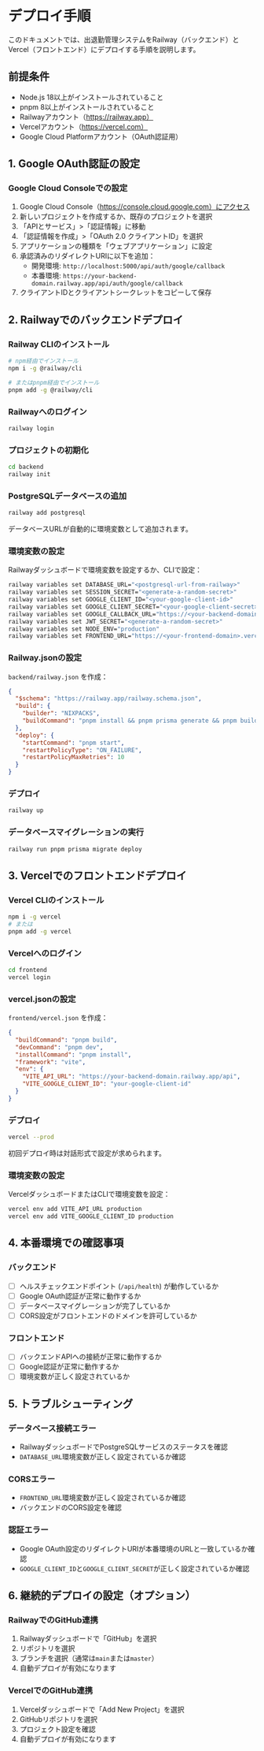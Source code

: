 # デプロイ手順

このドキュメントでは、出退勤管理システムをRailway（バックエンド）とVercel（フロントエンド）にデプロイする手順を説明します。

## 前提条件

- Node.js 18以上がインストールされていること
- pnpm 8以上がインストールされていること
- Railwayアカウント（https://railway.app）
- Vercelアカウント（https://vercel.com）
- Google Cloud Platformアカウント（OAuth認証用）

## 1. Google OAuth認証の設定

### Google Cloud Consoleでの設定

1. Google Cloud Console（https://console.cloud.google.com）にアクセス
2. 新しいプロジェクトを作成するか、既存のプロジェクトを選択
3. 「APIとサービス」>「認証情報」に移動
4. 「認証情報を作成」>「OAuth 2.0 クライアントID」を選択
5. アプリケーションの種類を「ウェブアプリケーション」に設定
6. 承認済みのリダイレクトURIに以下を追加：
   - 開発環境: `http://localhost:5000/api/auth/google/callback`
   - 本番環境: `https://your-backend-domain.railway.app/api/auth/google/callback`
7. クライアントIDとクライアントシークレットをコピーして保存

## 2. Railwayでのバックエンドデプロイ

### Railway CLIのインストール

```bash
# npm経由でインストール
npm i -g @railway/cli

# またはpnpm経由でインストール
pnpm add -g @railway/cli
```

### Railwayへのログイン

```bash
railway login
```

### プロジェクトの初期化

```bash
cd backend
railway init
```

### PostgreSQLデータベースの追加

```bash
railway add postgresql
```

データベースURLが自動的に環境変数として追加されます。

### 環境変数の設定

Railwayダッシュボードで環境変数を設定するか、CLIで設定：

```bash
railway variables set DATABASE_URL="<postgresql-url-from-railway>"
railway variables set SESSION_SECRET="<generate-a-random-secret>"
railway variables set GOOGLE_CLIENT_ID="<your-google-client-id>"
railway variables set GOOGLE_CLIENT_SECRET="<your-google-client-secret>"
railway variables set GOOGLE_CALLBACK_URL="https://<your-backend-domain>.railway.app/api/auth/google/callback"
railway variables set JWT_SECRET="<generate-a-random-secret>"
railway variables set NODE_ENV="production"
railway variables set FRONTEND_URL="https://<your-frontend-domain>.vercel.app"
```

### Railway.jsonの設定

`backend/railway.json` を作成：

```json
{
  "$schema": "https://railway.app/railway.schema.json",
  "build": {
    "builder": "NIXPACKS",
    "buildCommand": "pnpm install && pnpm prisma generate && pnpm build"
  },
  "deploy": {
    "startCommand": "pnpm start",
    "restartPolicyType": "ON_FAILURE",
    "restartPolicyMaxRetries": 10
  }
}
```

### デプロイ

```bash
railway up
```

### データベースマイグレーションの実行

```bash
railway run pnpm prisma migrate deploy
```

## 3. Vercelでのフロントエンドデプロイ

### Vercel CLIのインストール

```bash
npm i -g vercel
# または
pnpm add -g vercel
```

### Vercelへのログイン

```bash
cd frontend
vercel login
```

### vercel.jsonの設定

`frontend/vercel.json` を作成：

```json
{
  "buildCommand": "pnpm build",
  "devCommand": "pnpm dev",
  "installCommand": "pnpm install",
  "framework": "vite",
  "env": {
    "VITE_API_URL": "https://your-backend-domain.railway.app/api",
    "VITE_GOOGLE_CLIENT_ID": "your-google-client-id"
  }
}
```

### デプロイ

```bash
vercel --prod
```

初回デプロイ時は対話形式で設定が求められます。

### 環境変数の設定

VercelダッシュボードまたはCLIで環境変数を設定：

```bash
vercel env add VITE_API_URL production
vercel env add VITE_GOOGLE_CLIENT_ID production
```

## 4. 本番環境での確認事項

### バックエンド

- [ ] ヘルスチェックエンドポイント (`/api/health`) が動作しているか
- [ ] Google OAuth認証が正常に動作するか
- [ ] データベースマイグレーションが完了しているか
- [ ] CORS設定がフロントエンドのドメインを許可しているか

### フロントエンド

- [ ] バックエンドAPIへの接続が正常に動作するか
- [ ] Google認証が正常に動作するか
- [ ] 環境変数が正しく設定されているか

## 5. トラブルシューティング

### データベース接続エラー

- RailwayダッシュボードでPostgreSQLサービスのステータスを確認
- `DATABASE_URL`環境変数が正しく設定されているか確認

### CORSエラー

- `FRONTEND_URL`環境変数が正しく設定されているか確認
- バックエンドのCORS設定を確認

### 認証エラー

- Google OAuth設定のリダイレクトURIが本番環境のURLと一致しているか確認
- `GOOGLE_CLIENT_ID`と`GOOGLE_CLIENT_SECRET`が正しく設定されているか確認

## 6. 継続的デプロイの設定（オプション）

### RailwayでのGitHub連携

1. Railwayダッシュボードで「GitHub」を選択
2. リポジトリを選択
3. ブランチを選択（通常は`main`または`master`）
4. 自動デプロイが有効になります

### VercelでのGitHub連携

1. Vercelダッシュボードで「Add New Project」を選択
2. GitHubリポジトリを選択
3. プロジェクト設定を確認
4. 自動デプロイが有効になります


